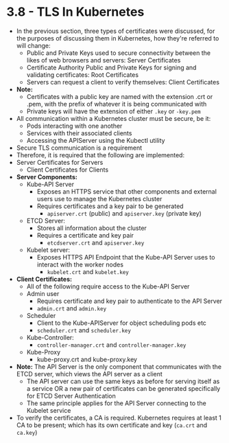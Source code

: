 # 3.8 - TLS In Kubernetes

- In the previous section, three types of certificates were discussed, for the purposes of discussing them in Kubernetes, how they're referred to will change:
  - Public and Private Keys used to secure connectivity between the likes of web browsers and servers: Server Certificates
  - Certificate Authority Public and Private Keys for signing and validating certificates: Root Certificates
  - Servers can request a client to verify themselves: Client Certificates
- **Note:**
  - Certificates with a public key are named with the extension .crt or .pem, with the prefix of whatever it is being communicated with
  - Private keys will have the extension of either `.key` or `-key.pem`
- All communication within a Kubernetes cluster must be secure, be it:
  - Pods interacting with one another
  - Services with their associated clients
  - Accessing the APIServer using the Kubectl utility
- Secure TLS communication is a requirement
- Therefore, it is required that the following are implemented:
- Server Certificates for Servers
  - Client Certificates for Clients
- **Server Components:**
  - Kube-API Server
    - Exposes an HTTPS service that other components and external users use to manage the Kubernetes cluster
    - Requires certificates and a key pair to be generated
      - `apiserver.crt` (public) and `apiserver.key` (private key)
  - ETCD Server:
    - Stores all information about the cluster
    - Requires a certificate and key pair
      - `etcdserver.crt` and `apiserver.key`
  - Kubelet server:
    - Exposes HTTPS API Endpoint that the Kube-API Server uses to interact with the worker nodes
      - `kubelet.crt` and `kubelet.key`
- **Client Certificates:**
  - All of the following require access to the Kube-API Server
  - Admin user
    - Requires certificate and key pair to authenticate to the API Server
    - `admin.crt` and `admin.key`
  - Scheduler
    - Client to the Kube-APIServer for object scheduling pods etc
    - `scheduler.crt` and `scheduler.key`
  - Kube-Controller:
    - `controller-manager.crt` and `controller-manager.key`
  - Kube-Proxy
    - kube-proxy.crt and kube-proxy.key
- **Note:** The API Server is the only component that communicates with the ETCD server, which views the API server as a client
  - The API server can use the same keys as before for serving itself as a service OR a new pair of certificates can be generated specifically for ETCD Server Authentication
  - The same principle applies for the API Server connecting to the Kubelet service
- To verify the certificates, a CA is required. Kubernetes requires at least 1 CA to be present; which has its own certificate and key (`ca.crt` and `ca.key`)
